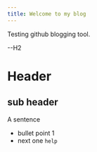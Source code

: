 ```yaml
---
title: Welcome to my blog
---
```


Testing github blogging tool.

--H2
# Header
## sub header
A sentence
- bullet point 1
- next one
  `help`
